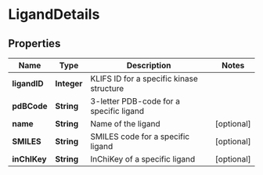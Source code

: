

# LigandDetails


## Properties

| Name | Type | Description | Notes |
|------------ | ------------- | ------------- | -------------|
|**ligandID** | **Integer** | KLIFS ID for a specific kinase structure |  |
|**pdBCode** | **String** | 3-letter PDB-code for a specific ligand |  |
|**name** | **String** | Name of the ligand |  [optional] |
|**SMILES** | **String** | SMILES code for a specific ligand |  [optional] |
|**inChIKey** | **String** | InChiKey of a specific ligand |  [optional] |



